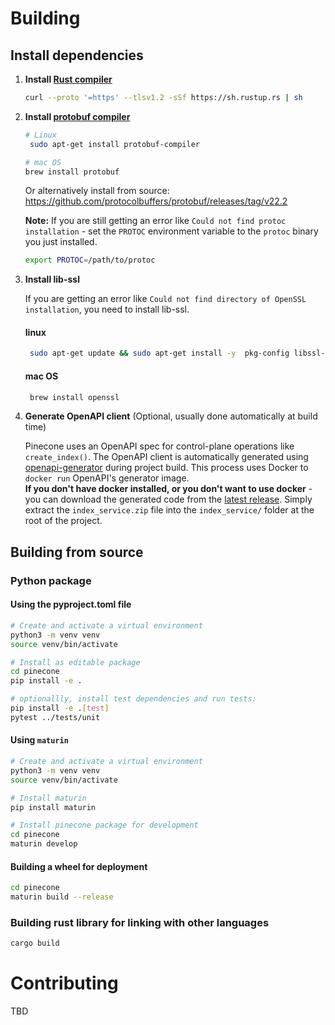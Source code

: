 # Building

## Install dependencies

1. **Install [Rust compiler](https://www.rust-lang.org/tools/install)**
    ```bash
    curl --proto '=https' --tlsv1.2 -sSf https://sh.rustup.rs | sh
    ```
2. **Install [protobuf compiler](https://grpc.io/docs/protoc-installation/)**
   ```bash
   # Linux
    sudo apt-get install protobuf-compiler
   
   # mac OS
   brew install protobuf
   ```
   Or alternatively install from source: https://github.com/protocolbuffers/protobuf/releases/tag/v22.2

   **Note:** If you are still getting an error like ``Could not find protoc installation`` - set the `PROTOC` environment variable to the `protoc` binary you just installed.
   ```bash
   export PROTOC=/path/to/protoc
   ```

3. **Install lib-ssl**

   If you are getting an error like `Could not find directory of OpenSSL installation`, you need to install lib-ssl.
    #### linux
   ```bash
    sudo apt-get update && sudo apt-get install -y  pkg-config libssl-dev
    ```
    #### mac OS
   ```bash
    brew install openssl
    ```
   
4. **Generate OpenAPI client** (Optional, usually done automatically at build time)
   
   Pinecone uses an OpenAPI spec for control-plane operations like `create_index()`. The OpenAPI client is automatically generated using [openapi-generator](https://github.com/OpenAPITools/openapi-generator/blob/master/docs/generators/rust-server.md) during project build.
   This process uses Docker to `docker run` OpenAPI's generator image.  
   **If you don't have docker installed, or you don't want to use docker** -  you can download the generated code from the [latest release](https://github.com/pinecone-io/pinecone-client/releases). 
   Simply extract the `index_service.zip` file into the `index_service/` folder at the root of the project.

## Building from source
### Python package
#### Using the pyproject.toml file
```bash
# Create and activate a virtual environment
python3 -m venv venv
source venv/bin/activate

# Install as editable package
cd pinecone 
pip install -e .

# optionallly, install test dependencies and run tests:
pip install -e .[test]
pytest ../tests/unit
```
#### Using `maturin`
```bash
# Create and activate a virtual environment
python3 -m venv venv
source venv/bin/activate

# Install maturin
pip install maturin

# Install pinecone package for development
cd pinecone
maturin develop
```
#### Building a wheel for deployment
```bash
cd pinecone
maturin build --release
```
### Building rust library for linking with other languages
```bash
cargo build
```

# Contributing
TBD